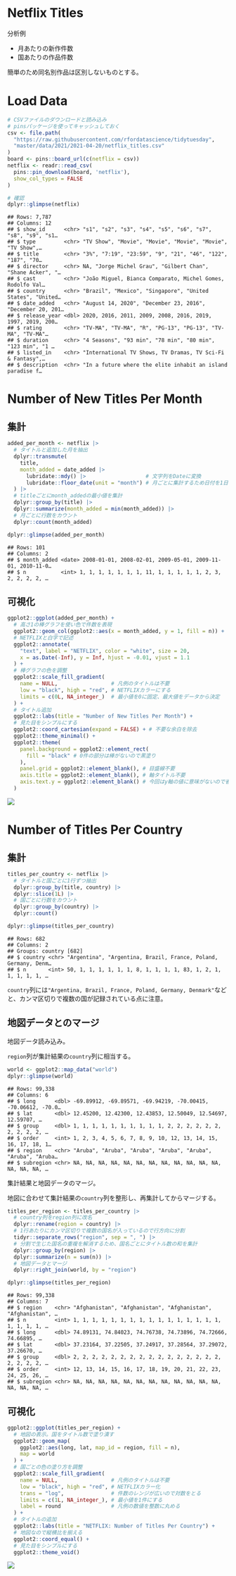Netflix Titles
================

分析例

  - 月あたりの新作件数
  - 国あたりの作品件数

簡単のため同名別作品は区別しないものとする。

# Load Data

``` r
# CSVファイルのダウンロードと読み込み
# pinsパッケージを使ってキャッシュしておく
csv <- file.path(
  "https://raw.githubusercontent.com/rfordatascience/tidytuesday",
  "master/data/2021/2021-04-20/netflix_titles.csv"
)
board <- pins::board_url(c(netflix = csv))
netflix <- readr::read_csv(
  pins::pin_download(board, 'netflix'),
  show_col_types = FALSE
)

# 確認
dplyr::glimpse(netflix)
```

    ## Rows: 7,787
    ## Columns: 12
    ## $ show_id      <chr> "s1", "s2", "s3", "s4", "s5", "s6", "s7", "s8", "s9", "s1…
    ## $ type         <chr> "TV Show", "Movie", "Movie", "Movie", "Movie", "TV Show",…
    ## $ title        <chr> "3%", "7:19", "23:59", "9", "21", "46", "122", "187", "70…
    ## $ director     <chr> NA, "Jorge Michel Grau", "Gilbert Chan", "Shane Acker", "…
    ## $ cast         <chr> "João Miguel, Bianca Comparato, Michel Gomes, Rodolfo Val…
    ## $ country      <chr> "Brazil", "Mexico", "Singapore", "United States", "United…
    ## $ date_added   <chr> "August 14, 2020", "December 23, 2016", "December 20, 201…
    ## $ release_year <dbl> 2020, 2016, 2011, 2009, 2008, 2016, 2019, 1997, 2019, 200…
    ## $ rating       <chr> "TV-MA", "TV-MA", "R", "PG-13", "PG-13", "TV-MA", "TV-MA"…
    ## $ duration     <chr> "4 Seasons", "93 min", "78 min", "80 min", "123 min", "1 …
    ## $ listed_in    <chr> "International TV Shows, TV Dramas, TV Sci-Fi & Fantasy",…
    ## $ description  <chr> "In a future where the elite inhabit an island paradise f…

# Number of New Titles Per Month

## 集計

``` r
added_per_month <- netflix |>
  # タイトルと追加した月を抽出
  dplyr::transmute(
    title,
    month_added = date_added |>
      lubridate::mdy() |>                   # 文字列をDateに変換
      lubridate::floor_date(unit = "month") # 月ごとに集計するため日付を1日に変更
  ) |>
  # titleごとにmonth_addedの最小値を集計
  dplyr::group_by(title) |>
  dplyr::summarize(month_added = min(month_added)) |>
  # 月ごとに行数をカウント
  dplyr::count(month_added)

dplyr::glimpse(added_per_month)
```

    ## Rows: 101
    ## Columns: 2
    ## $ month_added <date> 2008-01-01, 2008-02-01, 2009-05-01, 2009-11-01, 2010-11-0…
    ## $ n           <int> 1, 1, 1, 1, 1, 1, 1, 11, 1, 1, 1, 1, 1, 2, 3, 2, 2, 2, 2, …

## 可視化

``` r
ggplot2::ggplot(added_per_month) +
  # 高さ1の棒グラフを使い色で件数を表現
  ggplot2::geom_col(ggplot2::aes(x = month_added, y = 1, fill = n)) +
  # NETFLIXと白字で記述
  ggplot2::annotate(
    "text", label = "NETFLIX", color = "white", size = 20,
    x = as.Date(-Inf), y = Inf, hjust = -0.01, vjust = 1.1
  ) +
  # 棒グラフの色を調整
  ggplot2::scale_fill_gradient(
    name = NULL,                 # 凡例のタイトルは不要
    low = "black", high = "red", # NETFLIXカラーにする
    limits = c(0L, NA_integer_)  # 最小値を0に固定、最大値をデータから決定
  ) +
  # タイトル追加
  ggplot2::labs(title = "Number of New Titles Per Month") +
  # 見た目をシンプルにする
  ggplot2::coord_cartesian(expand = FALSE) + # 不要な余白を除去
  ggplot2::theme_minimal() +
  ggplot2::theme(
    panel.background = ggplot2::element_rect(
      fill = "black" # 0件の部分は棒がないので黒塗り
    ),
    panel.grid = ggplot2::element_blank(), # 目盛線不要
    axis.title = ggplot2::element_blank(), # 軸タイトル不要
    axis.text.y = ggplot2::element_blank() # 今回はy軸の値に意味がないので省略
  )
```

![](README_files/figure-gfm/monthly-1.png)<!-- -->

# Number of Titles Per Country

## 集計

``` r
titles_per_country <- netflix |>
  # タイトルと国ごとに1行ずつ抽出
  dplyr::group_by(title, country) |>
  dplyr::slice(1L) |>
  # 国ごとに行数をカウント
  dplyr::group_by(country) |>
  dplyr::count()

dplyr::glimpse(titles_per_country)
```

    ## Rows: 682
    ## Columns: 2
    ## Groups: country [682]
    ## $ country <chr> "Argentina", "Argentina, Brazil, France, Poland, Germany, Denm…
    ## $ n       <int> 50, 1, 1, 1, 1, 1, 1, 8, 1, 1, 1, 1, 83, 1, 2, 1, 1, 1, 1, 1, …

`country`列には`"Argentina, Brazil, France, Poland, Germany,
Denmark"`などと、カンマ区切りで複数の国が記録されている点に注意。

## 地図データとのマージ

地図データ読み込み。

`region`列が集計結果の`country`列に相当する。

``` r
world <- ggplot2::map_data("world")
dplyr::glimpse(world)
```

    ## Rows: 99,338
    ## Columns: 6
    ## $ long      <dbl> -69.89912, -69.89571, -69.94219, -70.00415, -70.06612, -70.0…
    ## $ lat       <dbl> 12.45200, 12.42300, 12.43853, 12.50049, 12.54697, 12.59707, …
    ## $ group     <dbl> 1, 1, 1, 1, 1, 1, 1, 1, 1, 1, 2, 2, 2, 2, 2, 2, 2, 2, 2, 2, …
    ## $ order     <int> 1, 2, 3, 4, 5, 6, 7, 8, 9, 10, 12, 13, 14, 15, 16, 17, 18, 1…
    ## $ region    <chr> "Aruba", "Aruba", "Aruba", "Aruba", "Aruba", "Aruba", "Aruba…
    ## $ subregion <chr> NA, NA, NA, NA, NA, NA, NA, NA, NA, NA, NA, NA, NA, NA, NA, …

集計結果と地図データのマージ。

地図に合わせて集計結果の`country`列を整形し、再集計してからマージする。

``` r
titles_per_region <- titles_per_country |>
  # country列をregion列に改名
  dplyr::rename(region = country) |>
  # 1行あたりにカンマ区切りで複数の国名が入っているので行方向に分割
  tidyr::separate_rows("region", sep = ", ") |>
  # 分割で生じた国名の重複を解消するため、国名ごとにタイトル数の和を集計
  dplyr::group_by(region) |>
  dplyr::summarize(n = sum(n)) |>
  # 地図データとマージ
  dplyr::right_join(world, by = "region")

dplyr::glimpse(titles_per_region)
```

    ## Rows: 99,338
    ## Columns: 7
    ## $ region    <chr> "Afghanistan", "Afghanistan", "Afghanistan", "Afghanistan", …
    ## $ n         <int> 1, 1, 1, 1, 1, 1, 1, 1, 1, 1, 1, 1, 1, 1, 1, 1, 1, 1, 1, 1, …
    ## $ long      <dbl> 74.89131, 74.84023, 74.76738, 74.73896, 74.72666, 74.66895, …
    ## $ lat       <dbl> 37.23164, 37.22505, 37.24917, 37.28564, 37.29072, 37.26670, …
    ## $ group     <dbl> 2, 2, 2, 2, 2, 2, 2, 2, 2, 2, 2, 2, 2, 2, 2, 2, 2, 2, 2, 2, …
    ## $ order     <int> 12, 13, 14, 15, 16, 17, 18, 19, 20, 21, 22, 23, 24, 25, 26, …
    ## $ subregion <chr> NA, NA, NA, NA, NA, NA, NA, NA, NA, NA, NA, NA, NA, NA, NA, …

## 可視化

``` r
ggplot2::ggplot(titles_per_region) +
  # 地図の表示。国をタイトル数で塗り潰す
  ggplot2::geom_map(
    ggplot2::aes(long, lat, map_id = region, fill = n),
    map = world
  ) +
  # 国ごとの色の塗り方を調整
  ggplot2::scale_fill_gradient(
    name = NULL,                 # 凡例のタイトルは不要
    low = "black", high = "red", # NETFLIXカラー化
    trans = "log",               # 件数のレンジが広いので対数をとる
    limits = c(1L, NA_integer_), # 最小値を1件にする
    label = round                # 凡例の数値を整数に丸める
  ) +
  # タイトルの追加
  ggplot2::labs(title = "NETFLIX: Number of Titles Per Country") +
  # 地図なので縦横比を揃える
  ggplot2::coord_equal() +
  # 見た目をシンプルにする
  ggplot2::theme_void()
```

![](README_files/figure-gfm/worldmap-1.png)<!-- -->
